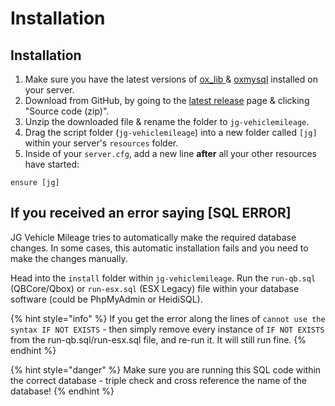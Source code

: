 # Installation

## Installation

1. Make sure you have the latest versions of [ox\_lib ](https://github.com/overextended/ox_lib/releases/latest)& [oxmysql](https://github.com/overextended/oxmysql/releases/latest) installed on your server.
2. Download from GitHub, by going to the [latest release](https://github.com/jgscripts/jg-vehiclemileage/releases/latest) page & clicking "Source code (zip)".
3. Unzip the downloaded file & rename the folder to `jg-vehiclemileage`.
4. Drag the script folder (`jg-vehiclemileage`) into a new folder called `[jg]` within your server's `resources` folder.
5. Inside of your `server.cfg`, add a new line **after** all your other resources have started:

```
ensure [jg]
```

## If you received an error saying \[SQL ERROR]

JG Vehicle Mileage tries to automatically make the required database changes. In some cases, this automatic installation fails and you need to make the changes manually.

Head into the `install` folder within `jg-vehiclemileage`. Run the `run-qb.sql` (QBCore/Qbox) or `run-esx.sql` (ESX Legacy) file within your database software (could be PhpMyAdmin or HeidiSQL).

{% hint style="info" %}
If you get the error along the lines of `cannot use the syntax IF NOT EXISTS` - then simply remove every instance of `IF NOT EXISTS` from the run-qb.sql/run-esx.sql file, and re-run it. It will still run fine.
{% endhint %}

{% hint style="danger" %}
Make sure you are running this SQL code within the correct database - triple check and cross reference the name of the database!
{% endhint %}
